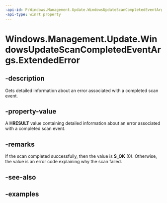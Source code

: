 ```yaml
---
-api-id: P:Windows.Management.Update.WindowsUpdateScanCompletedEventArgs.ExtendedError
-api-type: winrt property
---
```


# Windows.Management.Update.WindowsUpdateScanCompletedEventArgs.ExtendedError

<!--
public System.Exception ExtendedError { get; }
-->


## -description

Gets detailed information about an error associated with a completed scan event.

## -property-value

A **HRESULT** value containing detailed information about an error associated with a completed scan event.

## -remarks

If the scan completed successfully, then the value is **S_OK** (0). Otherwise, the value is an error code explaining why the scan failed.

## -see-also

## -examples
